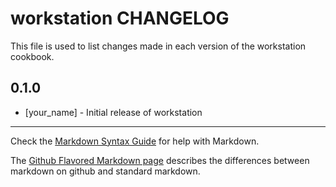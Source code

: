 workstation CHANGELOG
=====================

This file is used to list changes made in each version of the workstation cookbook.

0.1.0
-----
- [your_name] - Initial release of workstation

- - -
Check the [Markdown Syntax Guide](http://daringfireball.net/projects/markdown/syntax) for help with Markdown.

The [Github Flavored Markdown page](http://github.github.com/github-flavored-markdown/) describes the differences between markdown on github and standard markdown.
